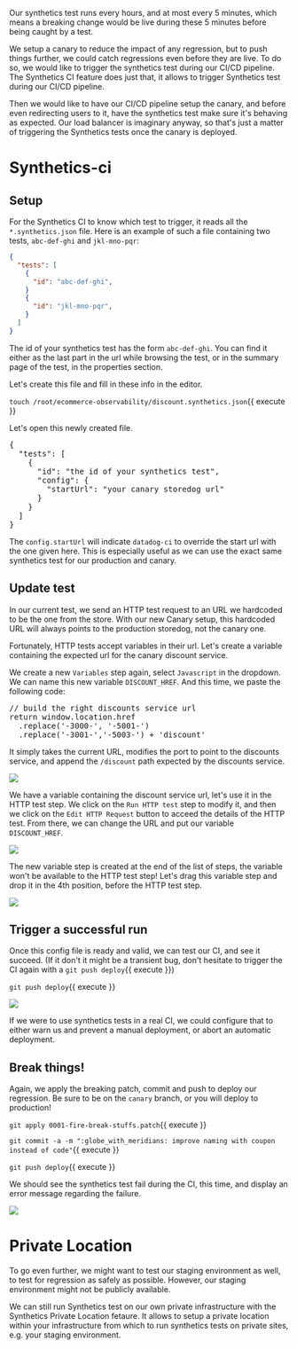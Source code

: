 Our synthetics test runs every hours, and at most every 5 minutes, which means a breaking change would be live during these 5 minutes before being caught by a test.

We setup a canary to reduce the impact of any regression, but to push things further, we could catch regressions even before they are live.
To do so, we would like to trigger the synthetics test during our CI/CD pipeline.
The Synthetics CI feature does just that, it allows to trigger Synthetics test during our CI/CD pipeline.

Then we would like to have our CI/CD pipeline setup the canary, and before even redirecting users to it, have the synthetics test make sure it's behaving as expected.
Our load balancer is imaginary anyway, so that's just a matter of triggering the Synthetics tests once the canary is deployed.

# Synthetics-ci

## Setup

For the Synthetics CI to know which test to trigger, it reads all the `*.synthetics.json` file.
Here is an example of such a file containing two tests, `abc-def-ghi` and `jkl-mno-pqr`:

```json
{
  "tests": [
    {
      "id": "abc-def-ghi",
    }
    {
      "id": "jkl-mno-pqr",
    }
  ]
}
```

The id of your synthetics test has the form `abc-def-ghi`.
You can find it either as the last part in the url while browsing the test, or in the summary page of the test, in the properties section.

Let's create this file and fill in these info in the editor.

`touch /root/ecommerce-observability/discount.synthetics.json`{{ execute }}

Let's open this newly created file.

<pre class="hljs file json" data-filename="/root/ecommerce-observability/discount.synthetics.json" data-target="replace">
{
  "tests": [
    {
      "id": "the id of your synthetics test",
      "config": {
        "startUrl": "your canary storedog url"
      }
    }
  ]
}
</pre>

The `config.startUrl` will indicate `datadog-ci` to override the start url with the one given here.
This is especially useful as we can use the exact same synthetics test for our production and canary.

## Update test

In our current test, we send an HTTP test request to an URL we hardcoded to be the one from the store.
With our new Canary setup, this hardcoded URL will always points to the production storedog, not the canary one.

Fortunately, HTTP tests accept variables in their url.
Let's create a variable containing the expected url for the canary discount service.

We create a new `Variables` step again, select `Javascript` in the dropdown.
We can name this new variable `DISCOUNT_HREF`.
And this time, we paste the following code:

<pre class="hljs file javascript" data-target="clipboard">
// build the right discounts service url
return window.location.href
  .replace('-3000-', '-5001-')
  .replace('-3001-','-5003-') + 'discount'
</pre>

It simply takes the current URL, modifies the port to point to the discounts service, and append the `/discount` path expected by the discounts service.

![](assets/synthetics-ci-1.png)

We have a variable containing the discount service url, let's use it in the HTTP test step.
We click on the `Run HTTP test` step to modify it, and then we click on the `Edit HTTP Request` button to acceed the details of the HTTP test.
From there, we can change the URL and put our variable `DISCOUNT_HREF`.

![](assets/synthetics-ci-2.png)

The new variable step is created at the end of the list of steps, the variable won't be available to the HTTP test step!
Let's drag this variable step and drop it in the 4th position, before the HTTP test step.

![](assets/synthetics-ci-3.png)

## Trigger a successful run

Once this config file is ready and valid, we can test our CI, and see it succeed.
(If it don't it might be a transient bug, don't hesitate to trigger the CI again with a `git push deploy`{{ execute }})

`git push deploy`{{ execute }}

![](assets/synthetics-ci-ok.png)

If we were to use synthetics tests in a real CI, we could configure that to either warn us and prevent a manual deployment, or abort an automatic deployment.

## Break things!

Again, we apply the breaking patch, commit and push to deploy our regression.
Be sure to be on the `canary` branch, or you will deploy to production!

`git apply 0001-fire-break-stuffs.patch`{{ execute }}

`git commit -a -m ":globe_with_meridians: improve naming with coupon instead of code"`{{ execute }}

`git push deploy`{{ execute }}

We should see the synthetics test fail during the CI, this time, and display an error message regarding the failure.

![](assets/synthetics-ci-fail.png)

# Private Location

To go even further, we might want to test our staging environment as well, to test for regression as safely as possible.
However, our staging environment might not be publicly available.

We can still run Synthetics test on our own private infrastructure with the Synthetics Private Location fetaure.
It allows to setup a private location within your infrastructure from which to run synthetics tests on private sites, e.g. your staging environment.
